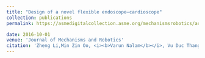 ```yaml
---
title: "Design of a novel flexible endoscope—cardioscope"
collection: publications
permalink: https://asmedigitalcollection.asme.org/mechanismsrobotics/article-abstract/8/5/051014/383991

date: 2016-10-01
venue: 'Journal of Mechanisms and Robotics'
citation: 'Zheng Li,Min Zin Oo, <i><b>Varun Nalam</b></i>, Vu Duc Thang , Honglian1g Ren , Theodoros Kofidis , Haoyong Yu'
---
```





